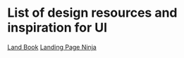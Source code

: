 # List of design resources and inspiration for UI

[Land Book](https://land-book.com)
[Landing Page Ninja](https://www.lapa.ninja)
